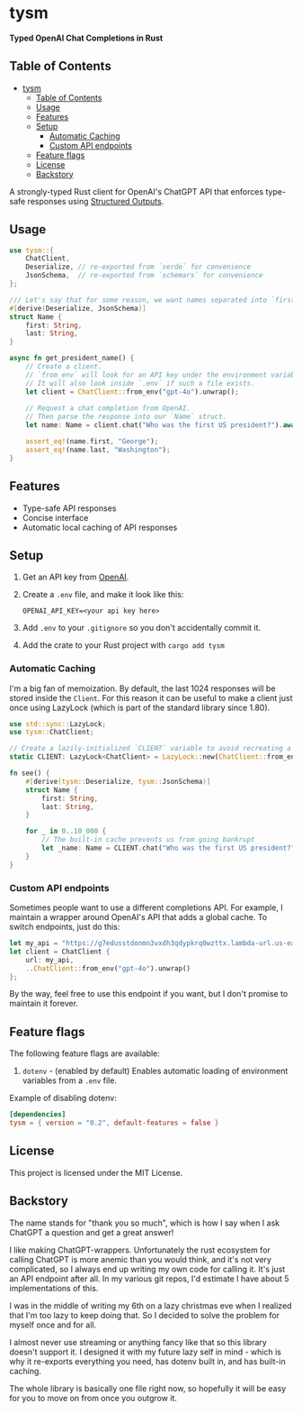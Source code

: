# tysm

**Typed OpenAI Chat Completions in Rust**

## Table of Contents
- [tysm](#tysm)
  - [Table of Contents](#table-of-contents)
  - [Usage](#usage)
  - [Features](#features)
  - [Setup](#setup)
    - [Automatic Caching](#automatic-caching)
    - [Custom API endpoints](#custom-api-endpoints)
  - [Feature flags](#feature-flags)
  - [License](#license)
  - [Backstory](#backstory)

A strongly-typed Rust client for OpenAI's ChatGPT API that enforces type-safe responses using [Structured Outputs](https://platform.openai.com/docs/guides/structured-outputs).

## Usage

```rust
use tysm::{
    ChatClient, 
    Deserialize, // re-exported from `serde` for convenience
    JsonSchema,  // re-exported from `schemars` for convenience
};

/// Let's say that for some reason, we want names separated into `first` and `last` fields.
#[derive(Deserialize, JsonSchema)]
struct Name {
    first: String,
    last: String,
}

async fn get_president_name() {
    // Create a client.
    // `from_env` will look for an API key under the environment variable "OPENAI_API_KEY"
    // It will also look inside `.env` if such a file exists.
    let client = ChatClient::from_env("gpt-4o").unwrap();
    
    // Request a chat completion from OpenAI.
    // Then parse the response into our `Name` struct.
    let name: Name = client.chat("Who was the first US president?").await.unwrap();

    assert_eq!(name.first, "George");
    assert_eq!(name.last, "Washington");
}
```

## Features

- Type-safe API responses
- Concise interface
- Automatic local caching of API responses

## Setup

1. Get an API key from [OpenAI](https://platform.openai.com/api-keys).
2. Create a `.env` file, and make it look like this:

   ```
   OPENAI_API_KEY=<your api key here>
   ```
3. Add `.env` to your `.gitignore` so you don't accidentally commit it.
4. Add the crate to your Rust project with `cargo add tysm`


### Automatic Caching

I'm a big fan of memoization. By default, the last 1024 responses will be stored inside the `Client`. For this reason it can be useful to make a client just once using LazyLock (which is part of the standard library since 1.80).

```rust
use std::sync::LazyLock;
use tysm::ChatClient;

// Create a lazily-initialized `CLIENT` variable to avoid recreating a `ChatClient` every time we want to hit the API.
static CLIENT: LazyLock<ChatClient> = LazyLock::new(ChatClient::from_env("gpt-4o").unwrap());

fn see() {
    #[derive(tysm::Deserialize, tysm::JsonSchema)]
    struct Name {
        first: String,
        last: String,
    }

    for _ in 0..10_000 {
        // The built-in cache prevents us from going bankrupt
        let _name: Name = CLIENT.chat("Who was the first US president?").await.unwrap();
    }
}
```

### Custom API endpoints

Sometimes people want to use a different completions API. For example, I maintain a wrapper around OpenAI's API that adds a global cache. To switch endpoints, just do this:

```rust
let my_api = "https://g7edusstdonmn3vxdh3qdypkrq0wzttx.lambda-url.us-east-1.on.aws/v1/chat/completions".to_string();
let client = ChatClient {
    url: my_api,
    ..ChatClient::from_env("gpt-4o").unwrap()
};
```

By the way, feel free to use this endpoint if you want, but I don't promise to maintain it forever.

## Feature flags

The following feature flags are available:

1. `dotenv` - (enabled by default) Enables automatic loading of environment variables from a `.env` file. 

Example of disabling dotenv:
```toml
[dependencies]
tysm = { version = "0.2", default-features = false }
```

## License

This project is licensed under the MIT License.

## Backstory

The name stands for "thank you so much", which is how I say when I ask ChatGPT a question and get a great answer!

I like making ChatGPT-wrappers. Unfortunately the rust ecosystem for calling ChatGPT is more anemic than you would think, and it's not very complicated, so I always end up writing my own code for calling it. It's just an API endpoint after all. In my various git repos, I'd estimate I have about 5 implementations of this.

I was in the middle of writing my 6th on a lazy christmas eve when I realized that I'm too lazy to keep doing that. So I decided to solve the problem for myself once and for all.

I almost never use streaming or anything fancy like that so this library doesn't support it. I designed it with my future lazy self in mind - which is why it re-exports everything you need, has dotenv built in, and has built-in caching.

The whole library is basically one file right now, so hopefully it will be easy for you to move on from once you outgrow it.
